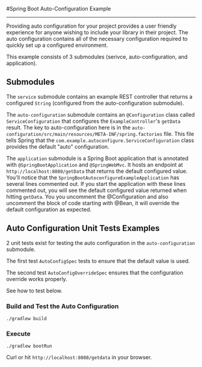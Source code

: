 
#Spring Boot Auto-Configuration Example

---
Providing auto configuration for your project provides a user friendly experience for anyone wishing to include your library in their project.  The auto configuration contains all of the necessary configuration required to quickly set up a configured environment.

This example consists of 3 submodules (serivce, auto-configuration, and application).

## Submodules 

The `service` submodule contains an example REST controller that returns a configured `String` (configured from the auto-configuration submodule).

The `auto-configuration` submodule contains an `@Configuration` class called `ServiceConfiguration` that configures the `ExampleController`'s `getData` result.  The key to auto-configuration here is in the `auto-configuration/src/main/resources/META-INF/spring.factories` file.  This file tells Spring that the `com.example.autoconfigure.ServiceConfiguration` class provides the default "auto" configuration.

The `application` submodule is a Spring Boot application that is annotated with `@SpringBootApplication` and `@SpringWebMvc`.  It hosts an endpoint at `http://localhost:8080/getData` that returns the default configured value.  You'll notice that the `SpringBootAutoconfigureExampleApplication` has several lines commented out.  If you start the application with these lines commented out, you will see the default configured value returned when hitting `getData`.  You you uncomment the @Configuration and also uncomment the block of code starting with @Bean, it will override the default configuration as expected.

## Auto Configuration Unit Tests Examples

2 unit tests exist for testing the auto configuration in the `auto-configuration` submodule.

The first test `AutoConfigSpec` tests to ensure that the default value is used.

The second test `AutoConfigOverrideSpec` ensures that the configuration override works properly.

See how to test below.

### Build and Test the Auto Configuration

    ./gradlew build

### Execute

	./gradlew bootRun


Curl or hit `http://localhost:8080/getdata` in your browser.
